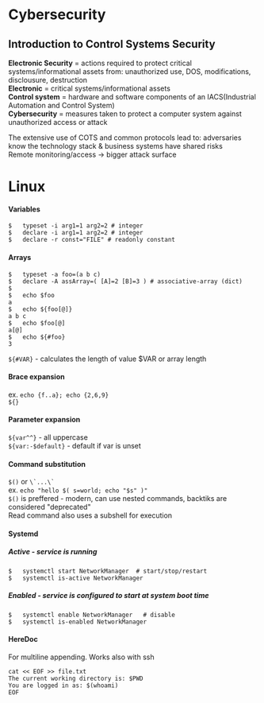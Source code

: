 # Cybersecurity

## Introduction to Control Systems Security 

**Electronic Security** = actions required to protect critical systems/informational assets from: unauthorized use, DOS, modifications, disclousure, destruction  
**Electronic** = critical systems/informational assets  
**Control system** = hardware and software components of an IACS(Industrial Automation and Control System)  
**Cybersecurity** = measures taken to protect a computer system against unauthorized access or attack

The extensive use of COTS and common protocols lead to: adversaries know the technology stack & business systems have shared risks  
Remote monitoring/access -> bigger attack surface


# Linux

#### **Variables**

```shell
$   typeset -i arg1=1 arg2=2 # integer    
$   declare -i arg1=1 arg2=2 # integer  
$   declare -r const="FILE" # readonly constant
```

#### **Arrays**

```shell
$   typeset -a foo=(a b c)  
$   declare -A assArray=( [A]=2 [B]=3 ) # associative-array (dict)  
$
$   echo $foo  
a 
$   echo ${foo[@]}  
a b c  
$   echo $foo[@]  
a[@]  
$   echo ${#foo}  
3
```

```${#VAR}``` - calculates the length of value $VAR or array length

#### **Brace expansion**

ex. ```echo {f..a}; echo {2,6,9}```  
```${}```

#### **Parameter expansion**

```${var^^}``` - all uppercase  
```${var:-$default}``` - default if var is unset   


#### **Command substitution**

```$()``` or ``` \`...\` ```  
ex. ```echo "hello $( s=world; echo "$s" )"```  
```$()``` is preffered - modern, can use nested commands, backtiks are considered "deprecated"  
Read command also uses a subshell for execution

#### **Systemd**

##### Active - service is running
```shell
$   systemctl start NetworkManager  # start/stop/restart  
$   systemctl is-active NetworkManager
```

##### Enabled - service is configured to start at system boot time  
```shell  
$   systemctl enable NetworkManager   # disable    
$   systemctl is-enabled NetworkManager
```


#### **HereDoc**  
For multiline appending. Works also with ssh

```shell
cat << EOF >> file.txt
The current working directory is: $PWD
You are logged in as: $(whoami)
EOF
```
